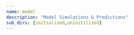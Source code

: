 ```yaml
---
name: model
description: "Model Simulations & Predictions"
sub_dirs: [initialized,uninitilized]
---
```

